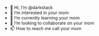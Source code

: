 - 👋 Hi, I’m @darkstack
- 👀 I’m interested in your mom
- 🌱 I’m currently learning your mom
- 💞️ I’m looking to collaborate on your mom
- 📫 How to reach me call your mom

<!---
darkstack/darkstack is a ✨ special ✨ repository because its `README.md` (this file) appears on your GitHub profile.
You can click the Preview link to take a look at your changes.
--->
